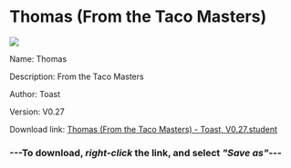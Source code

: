 # Thomas (From the Taco Masters)

<img src = "https://raw.githubusercontent.com/Arbiter1223/Koukou-Gurashi-Custom-Students/master/Students/Files/Thomas%20(From%20the%20Taco%20Masters).png">

Name: Thomas

Description: From the Taco Masters

Author: Toast

Version: V0.27

Download link: <a href="https://raw.githubusercontent.com/Arbiter1223/Koukou-Gurashi-Custom-Students/master/Students/Files/Thomas%20(From%20the%20Taco%20Masters)%20-%20Toast%2C%20V0.27.student">Thomas (From the Taco Masters) - Toast, V0.27.student</a>

### ---**To download, _right-click_ the link, and select _"Save as"_**---


